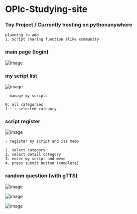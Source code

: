 # OPIc-Studying-site
### Toy Project / Currently hosting on pythonanywhere
```
planning to add
1. Script sharing function (like community
```

### main page (login)
![image](https://github.com/user-attachments/assets/8594f39f-51bc-4fb5-b853-acb56a853a74)

### my script list
![image](https://github.com/user-attachments/assets/4161d25c-820d-4e90-a7e4-9e6f8c81ad0c)
```
- manage my scripts

0: all categories
1 ~ : selected category
```

### script register
![image](https://github.com/user-attachments/assets/59d6d57e-481a-4e11-b099-d80a8bb32c6c)
```
- register my script and its memo

1. select category
2. select detail category
3. enter my script and memo
4. press submit button (complete)
```

### random question (with gTTS)
![image](https://github.com/user-attachments/assets/7094af57-22df-4c46-aaed-4a7d420087e0)

![image](https://github.com/user-attachments/assets/4cb18698-e9c7-49b1-a41e-50b6f5aa5135)

![image](https://github.com/user-attachments/assets/51265a40-87cb-4b62-ac1c-86015ad262fa)
